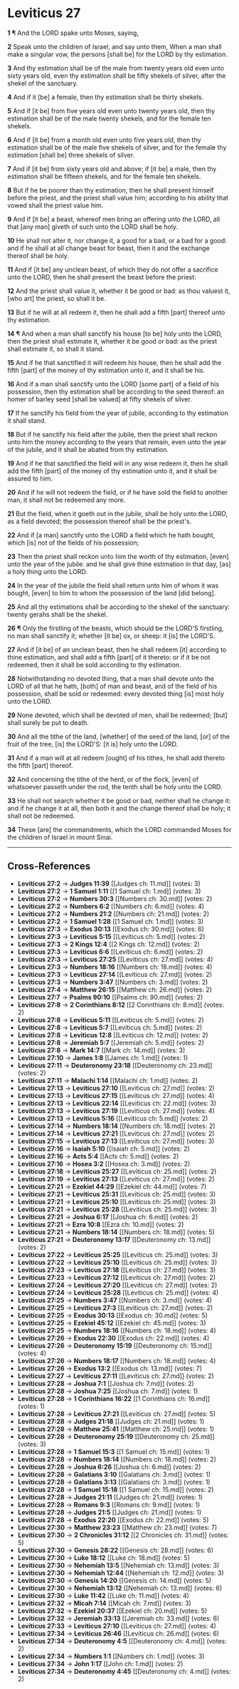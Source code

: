 # Leviticus 27

**1** ¶ And the LORD spake unto Moses, saying,

**2** Speak unto the children of Israel, and say unto them, When a man shall make a singular vow, the persons [shall be] for the LORD by thy estimation.

**3** And thy estimation shall be of the male from twenty years old even unto sixty years old, even thy estimation shall be fifty shekels of silver, after the shekel of the sanctuary.

**4** And if it [be] a female, then thy estimation shall be thirty shekels.

**5** And if [it be] from five years old even unto twenty years old, then thy estimation shall be of the male twenty shekels, and for the female ten shekels.

**6** And if [it be] from a month old even unto five years old, then thy estimation shall be of the male five shekels of silver, and for the female thy estimation [shall be] three shekels of silver.

**7** And if [it be] from sixty years old and above; if [it be] a male, then thy estimation shall be fifteen shekels, and for the female ten shekels.

**8** But if he be poorer than thy estimation, then he shall present himself before the priest, and the priest shall value him; according to his ability that vowed shall the priest value him.

**9** And if [it be] a beast, whereof men bring an offering unto the LORD, all that [any man] giveth of such unto the LORD shall be holy.

**10** He shall not alter it, nor change it, a good for a bad, or a bad for a good: and if he shall at all change beast for beast, then it and the exchange thereof shall be holy.

**11** And if [it be] any unclean beast, of which they do not offer a sacrifice unto the LORD, then he shall present the beast before the priest:

**12** And the priest shall value it, whether it be good or bad: as thou valuest it, [who art] the priest, so shall it be.

**13** But if he will at all redeem it, then he shall add a fifth [part] thereof unto thy estimation.

**14** ¶ And when a man shall sanctify his house [to be] holy unto the LORD, then the priest shall estimate it, whether it be good or bad: as the priest shall estimate it, so shall it stand.

**15** And if he that sanctified it will redeem his house, then he shall add the fifth [part] of the money of thy estimation unto it, and it shall be his.

**16** And if a man shall sanctify unto the LORD [some part] of a field of his possession, then thy estimation shall be according to the seed thereof: an homer of barley seed [shall be valued] at fifty shekels of silver.

**17** If he sanctify his field from the year of jubile, according to thy estimation it shall stand.

**18** But if he sanctify his field after the jubile, then the priest shall reckon unto him the money according to the years that remain, even unto the year of the jubile, and it shall be abated from thy estimation.

**19** And if he that sanctified the field will in any wise redeem it, then he shall add the fifth [part] of the money of thy estimation unto it, and it shall be assured to him.

**20** And if he will not redeem the field, or if he have sold the field to another man, it shall not be redeemed any more.

**21** But the field, when it goeth out in the jubile, shall be holy unto the LORD, as a field devoted; the possession thereof shall be the priest's.

**22** And if [a man] sanctify unto the LORD a field which he hath bought, which [is] not of the fields of his possession;

**23** Then the priest shall reckon unto him the worth of thy estimation, [even] unto the year of the jubile: and he shall give thine estimation in that day, [as] a holy thing unto the LORD.

**24** In the year of the jubile the field shall return unto him of whom it was bought, [even] to him to whom the possession of the land [did belong].

**25** And all thy estimations shall be according to the shekel of the sanctuary: twenty gerahs shall be the shekel.

**26** ¶ Only the firstling of the beasts, which should be the LORD'S firstling, no man shall sanctify it; whether [it be] ox, or sheep: it [is] the LORD'S.

**27** And if [it be] of an unclean beast, then he shall redeem [it] according to thine estimation, and shall add a fifth [part] of it thereto: or if it be not redeemed, then it shall be sold according to thy estimation.

**28** Notwithstanding no devoted thing, that a man shall devote unto the LORD of all that he hath, [both] of man and beast, and of the field of his possession, shall be sold or redeemed: every devoted thing [is] most holy unto the LORD.

**29** None devoted, which shall be devoted of men, shall be redeemed; [but] shall surely be put to death.

**30** And all the tithe of the land, [whether] of the seed of the land, [or] of the fruit of the tree, [is] the LORD'S: [it is] holy unto the LORD.

**31** And if a man will at all redeem [ought] of his tithes, he shall add thereto the fifth [part] thereof.

**32** And concerning the tithe of the herd, or of the flock, [even] of whatsoever passeth under the rod, the tenth shall be holy unto the LORD.

**33** He shall not search whether it be good or bad, neither shall he change it: and if he change it at all, then both it and the change thereof shall be holy; it shall not be redeemed.

**34** These [are] the commandments, which the LORD commanded Moses for the children of Israel in mount Sinai.

---

## Cross-References

- **Leviticus 27:2** → **Judges 11:39** [[Judges ch: 11.md]] (votes: 3)
- **Leviticus 27:2** → **1 Samuel 1:11** [[1 Samuel ch: 1.md]] (votes: 3)
- **Leviticus 27:2** → **Numbers 30:3** [[Numbers ch: 30.md]] (votes: 2)
- **Leviticus 27:2** → **Numbers 6:2** [[Numbers ch: 6.md]] (votes: 4)
- **Leviticus 27:2** → **Numbers 21:2** [[Numbers ch: 21.md]] (votes: 2)
- **Leviticus 27:2** → **1 Samuel 1:28** [[1 Samuel ch: 1.md]] (votes: 3)
- **Leviticus 27:3** → **Exodus 30:13** [[Exodus ch: 30.md]] (votes: 6)
- **Leviticus 27:3** → **Leviticus 5:15** [[Leviticus ch: 5.md]] (votes: 2)
- **Leviticus 27:3** → **2 Kings 12:4** [[2 Kings ch: 12.md]] (votes: 2)
- **Leviticus 27:3** → **Leviticus 6:6** [[Leviticus ch: 6.md]] (votes: 2)
- **Leviticus 27:3** → **Leviticus 27:25** [[Leviticus ch: 27.md]] (votes: 4)
- **Leviticus 27:3** → **Numbers 18:16** [[Numbers ch: 18.md]] (votes: 4)
- **Leviticus 27:3** → **Leviticus 27:14** [[Leviticus ch: 27.md]] (votes: 2)
- **Leviticus 27:3** → **Numbers 3:47** [[Numbers ch: 3.md]] (votes: 2)
- **Leviticus 27:4** → **Matthew 26:15** [[Matthew ch: 26.md]] (votes: 2)
- **Leviticus 27:7** → **Psalms 90:10** [[Psalms ch: 90.md]] (votes: 2)
- **Leviticus 27:8** → **2 Corinthians 8:12** [[2 Corinthians ch: 8.md]] (votes: 2)
- **Leviticus 27:8** → **Leviticus 5:11** [[Leviticus ch: 5.md]] (votes: 2)
- **Leviticus 27:8** → **Leviticus 5:7** [[Leviticus ch: 5.md]] (votes: 2)
- **Leviticus 27:8** → **Leviticus 12:8** [[Leviticus ch: 12.md]] (votes: 2)
- **Leviticus 27:8** → **Jeremiah 5:7** [[Jeremiah ch: 5.md]] (votes: 2)
- **Leviticus 27:8** → **Mark 14:7** [[Mark ch: 14.md]] (votes: 3)
- **Leviticus 27:10** → **James 1:8** [[James ch: 1.md]] (votes: 1)
- **Leviticus 27:11** → **Deuteronomy 23:18** [[Deuteronomy ch: 23.md]] (votes: 2)
- **Leviticus 27:11** → **Malachi 1:14** [[Malachi ch: 1.md]] (votes: 2)
- **Leviticus 27:13** → **Leviticus 27:10** [[Leviticus ch: 27.md]] (votes: 2)
- **Leviticus 27:13** → **Leviticus 27:15** [[Leviticus ch: 27.md]] (votes: 4)
- **Leviticus 27:13** → **Leviticus 22:14** [[Leviticus ch: 22.md]] (votes: 3)
- **Leviticus 27:13** → **Leviticus 27:19** [[Leviticus ch: 27.md]] (votes: 4)
- **Leviticus 27:13** → **Leviticus 5:16** [[Leviticus ch: 5.md]] (votes: 2)
- **Leviticus 27:14** → **Numbers 18:14** [[Numbers ch: 18.md]] (votes: 2)
- **Leviticus 27:14** → **Leviticus 27:21** [[Leviticus ch: 27.md]] (votes: 2)
- **Leviticus 27:15** → **Leviticus 27:13** [[Leviticus ch: 27.md]] (votes: 3)
- **Leviticus 27:16** → **Isaiah 5:10** [[Isaiah ch: 5.md]] (votes: 2)
- **Leviticus 27:16** → **Acts 5:4** [[Acts ch: 5.md]] (votes: 2)
- **Leviticus 27:16** → **Hosea 3:2** [[Hosea ch: 3.md]] (votes: 2)
- **Leviticus 27:18** → **Leviticus 25:27** [[Leviticus ch: 25.md]] (votes: 2)
- **Leviticus 27:19** → **Leviticus 27:13** [[Leviticus ch: 27.md]] (votes: 2)
- **Leviticus 27:21** → **Ezekiel 44:29** [[Ezekiel ch: 44.md]] (votes: 7)
- **Leviticus 27:21** → **Leviticus 25:31** [[Leviticus ch: 25.md]] (votes: 3)
- **Leviticus 27:21** → **Leviticus 25:10** [[Leviticus ch: 25.md]] (votes: 3)
- **Leviticus 27:21** → **Leviticus 25:28** [[Leviticus ch: 25.md]] (votes: 3)
- **Leviticus 27:21** → **Joshua 6:17** [[Joshua ch: 6.md]] (votes: 2)
- **Leviticus 27:21** → **Ezra 10:8** [[Ezra ch: 10.md]] (votes: 2)
- **Leviticus 27:21** → **Numbers 18:14** [[Numbers ch: 18.md]] (votes: 5)
- **Leviticus 27:21** → **Deuteronomy 13:17** [[Deuteronomy ch: 13.md]] (votes: 2)
- **Leviticus 27:22** → **Leviticus 25:25** [[Leviticus ch: 25.md]] (votes: 3)
- **Leviticus 27:22** → **Leviticus 25:10** [[Leviticus ch: 25.md]] (votes: 3)
- **Leviticus 27:23** → **Leviticus 27:18** [[Leviticus ch: 27.md]] (votes: 3)
- **Leviticus 27:23** → **Leviticus 27:12** [[Leviticus ch: 27.md]] (votes: 2)
- **Leviticus 27:24** → **Leviticus 27:20** [[Leviticus ch: 27.md]] (votes: 2)
- **Leviticus 27:24** → **Leviticus 25:28** [[Leviticus ch: 25.md]] (votes: 4)
- **Leviticus 27:25** → **Numbers 3:47** [[Numbers ch: 3.md]] (votes: 4)
- **Leviticus 27:25** → **Leviticus 27:3** [[Leviticus ch: 27.md]] (votes: 2)
- **Leviticus 27:25** → **Exodus 30:13** [[Exodus ch: 30.md]] (votes: 5)
- **Leviticus 27:25** → **Ezekiel 45:12** [[Ezekiel ch: 45.md]] (votes: 3)
- **Leviticus 27:25** → **Numbers 18:16** [[Numbers ch: 18.md]] (votes: 4)
- **Leviticus 27:26** → **Exodus 22:30** [[Exodus ch: 22.md]] (votes: 4)
- **Leviticus 27:26** → **Deuteronomy 15:19** [[Deuteronomy ch: 15.md]] (votes: 4)
- **Leviticus 27:26** → **Numbers 18:17** [[Numbers ch: 18.md]] (votes: 4)
- **Leviticus 27:26** → **Exodus 13:2** [[Exodus ch: 13.md]] (votes: 7)
- **Leviticus 27:27** → **Leviticus 27:11** [[Leviticus ch: 27.md]] (votes: 2)
- **Leviticus 27:28** → **Joshua 7:1** [[Joshua ch: 7.md]] (votes: 2)
- **Leviticus 27:28** → **Joshua 7:25** [[Joshua ch: 7.md]] (votes: 1)
- **Leviticus 27:28** → **1 Corinthians 16:22** [[1 Corinthians ch: 16.md]] (votes: 1)
- **Leviticus 27:28** → **Leviticus 27:21** [[Leviticus ch: 27.md]] (votes: 5)
- **Leviticus 27:28** → **Judges 21:18** [[Judges ch: 21.md]] (votes: 1)
- **Leviticus 27:28** → **Matthew 25:41** [[Matthew ch: 25.md]] (votes: 1)
- **Leviticus 27:28** → **Deuteronomy 25:19** [[Deuteronomy ch: 25.md]] (votes: 3)
- **Leviticus 27:28** → **1 Samuel 15:3** [[1 Samuel ch: 15.md]] (votes: 1)
- **Leviticus 27:28** → **Numbers 18:14** [[Numbers ch: 18.md]] (votes: 2)
- **Leviticus 27:28** → **Joshua 6:26** [[Joshua ch: 6.md]] (votes: 2)
- **Leviticus 27:28** → **Galatians 3:10** [[Galatians ch: 3.md]] (votes: 1)
- **Leviticus 27:28** → **Galatians 3:13** [[Galatians ch: 3.md]] (votes: 1)
- **Leviticus 27:28** → **1 Samuel 15:18** [[1 Samuel ch: 15.md]] (votes: 2)
- **Leviticus 27:28** → **Judges 21:11** [[Judges ch: 21.md]] (votes: 1)
- **Leviticus 27:28** → **Romans 9:3** [[Romans ch: 9.md]] (votes: 1)
- **Leviticus 27:28** → **Judges 21:5** [[Judges ch: 21.md]] (votes: 1)
- **Leviticus 27:28** → **Exodus 22:20** [[Exodus ch: 22.md]] (votes: 5)
- **Leviticus 27:30** → **Matthew 23:23** [[Matthew ch: 23.md]] (votes: 7)
- **Leviticus 27:30** → **2 Chronicles 31:12** [[2 Chronicles ch: 31.md]] (votes: 5)
- **Leviticus 27:30** → **Genesis 28:22** [[Genesis ch: 28.md]] (votes: 6)
- **Leviticus 27:30** → **Luke 18:12** [[Luke ch: 18.md]] (votes: 5)
- **Leviticus 27:30** → **Nehemiah 13:5** [[Nehemiah ch: 13.md]] (votes: 3)
- **Leviticus 27:30** → **Nehemiah 12:44** [[Nehemiah ch: 12.md]] (votes: 3)
- **Leviticus 27:30** → **Genesis 14:20** [[Genesis ch: 14.md]] (votes: 5)
- **Leviticus 27:30** → **Nehemiah 13:12** [[Nehemiah ch: 13.md]] (votes: 6)
- **Leviticus 27:30** → **Luke 11:42** [[Luke ch: 11.md]] (votes: 4)
- **Leviticus 27:32** → **Micah 7:14** [[Micah ch: 7.md]] (votes: 3)
- **Leviticus 27:32** → **Ezekiel 20:37** [[Ezekiel ch: 20.md]] (votes: 5)
- **Leviticus 27:32** → **Jeremiah 33:13** [[Jeremiah ch: 33.md]] (votes: 6)
- **Leviticus 27:33** → **Leviticus 27:10** [[Leviticus ch: 27.md]] (votes: 4)
- **Leviticus 27:34** → **Leviticus 26:46** [[Leviticus ch: 26.md]] (votes: 6)
- **Leviticus 27:34** → **Deuteronomy 4:5** [[Deuteronomy ch: 4.md]] (votes: 2)
- **Leviticus 27:34** → **Numbers 1:1** [[Numbers ch: 1.md]] (votes: 3)
- **Leviticus 27:34** → **John 1:17** [[John ch: 1.md]] (votes: 2)
- **Leviticus 27:34** → **Deuteronomy 4:45** [[Deuteronomy ch: 4.md]] (votes: 2)
